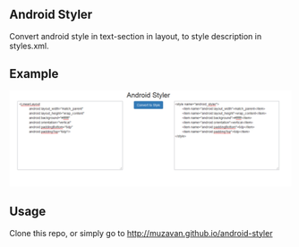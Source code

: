 ## Android Styler

Convert android style in text-section in layout, to style description in styles.xml.

## Example

![Example](https://raw.githubusercontent.com/muzavan/android-styler/master/example.png)

## Usage

Clone this repo, or simply go to http://muzavan.github.io/android-styler


